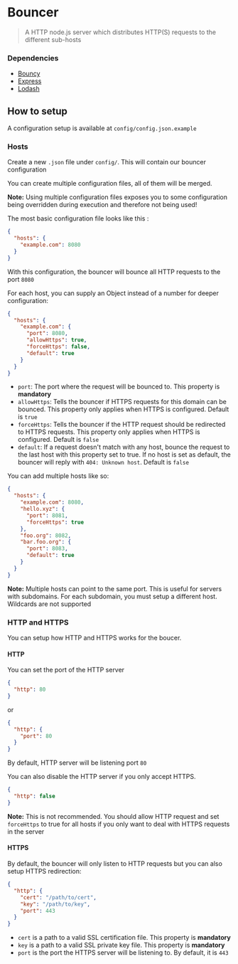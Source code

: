 # Bouncer

> A HTTP node.js server which distributes HTTP(S) requests to the different sub-hosts

### Dependencies

- [Bouncy](https://github.com/substack/bouncy)
- [Express](https://github.com/expressjs/express)
- [Lodash](https://github.com/lodash/lodash)

## How to setup

A configuration setup is available at `config/config.json.example`

### Hosts

Create a new `.json` file under `config/`. This will contain our bouncer configuration

You can create multiple configuration files, all of them will be merged.

**Note:** Using multiple configuration files exposes you to some configuration being overridden during execution and therefore not being used!

The most basic configuration file looks like this :
```json
{
  "hosts": {
    "example.com": 8080
  }
}
```

With this configuration, the bouncer will bounce all HTTP requests to the port `8080`

For each host, you can supply an Object instead of a number for deeper configuration:
```json
{
  "hosts": {
    "example.com": {
      "port": 8080,
      "allowHttps": true,
      "forceHttps": false,
      "default": true
    }
  }
}
```

- `port`: The port where the request will be bounced to. This property is **mandatory**
- `allowHttps`: Tells the bouncer if HTTPS requests for this domain can be bounced. This property only applies when HTTPS is configured. Default is `true`
- `forceHttps`: Tells the bouncer if the HTTP request should be redirected to HTTPS requests. This property only applies when HTTPS is configured. Default is `false`
- `default`: If a request doesn't match with any host, bounce the request to the last host with this property set to true. If no host is set as default, the bouncer will reply with `404: Unknown host`. Default is `false`

You can add multiple hosts like so:
```json
{
  "hosts": {
    "example.com": 8080,
    "hello.xyz": {
      "port": 8081,
      "forceHttps": true
    },
    "foo.org": 8082,
    "bar.foo.org": {
      "port": 8083,
      "default": true
    }
  }
}
```

**Note:** Multiple hosts can point to the same port. This is useful for servers with subdomains. For each subdomain, you must setup a different host. Wildcards are not supported

### HTTP and HTTPS

You can setup how HTTP and HTTPS works for the boucer.

#### HTTP

You can set the port of the HTTP server

```json
{
  "http": 80
}
```

or

```json
{
  "http": {
    "port": 80
  }
}
```

By default, HTTP server will be listening port `80`

You can also disable the HTTP server if you only accept HTTPS.

```json
{
  "http": false
}
```

**Note:** This is not recommended. You should allow HTTP request and set `forceHttps` to true for all hosts if you only want to deal with HTTPS requests in the server

#### HTTPS

By default, the bouncer will only listen to HTTP requests but you can also setup HTTPS redirection:

```json
{
  "http": {
    "cert": "/path/to/cert",
    "key": "/path/to/key",
    "port": 443
  }
}
```

- `cert` is a path to a valid SSL certification file. This property is **mandatory**
- `key` is a path to a valid SSL private key file. This property is **mandatory**
- `port` is the port the HTTPS server will be listening to. By default, it is `443`
